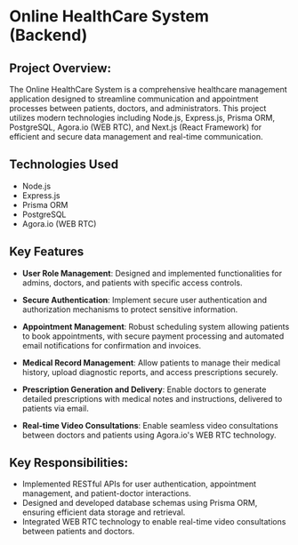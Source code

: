 # Online HealthCare System (Backend)

## Project Overview:

The Online HealthCare System is a comprehensive healthcare management application designed to streamline communication and appointment processes between patients, doctors, and administrators. This project utilizes modern technologies including Node.js, Express.js, Prisma ORM, PostgreSQL, Agora.io (WEB RTC), and Next.js (React Framework) for efficient and secure data management and real-time communication.

## Technologies Used

- Node.js
- Express.js
- Prisma ORM
- PostgreSQL
- Agora.io (WEB RTC)

## Key Features

- **User Role Management**: Designed and implemented functionalities for admins, doctors, and patients with specific access controls.

- **Secure Authentication**: Implement secure user authentication and authorization mechanisms to protect sensitive information.

- **Appointment Management**: Robust scheduling system allowing patients to book appointments, with secure payment processing and automated email notifications for confirmation and invoices.

- **Medical Record Management**: Allow patients to manage their medical history, upload diagnostic reports, and access prescriptions securely.

- **Prescription Generation and Delivery**: Enable doctors to generate detailed prescriptions with medical notes and instructions, delivered to patients via email.

- **Real-time Video Consultations**: Enable seamless video consultations between doctors and patients using Agora.io's WEB RTC technology.

## Key Responsibilities:

- Implemented RESTful APIs for user authentication, appointment management, and patient-doctor interactions.
- Designed and developed database schemas using Prisma ORM, ensuring efficient data storage and retrieval.
- Integrated WEB RTC technology to enable real-time video consultations between patients and doctors.
